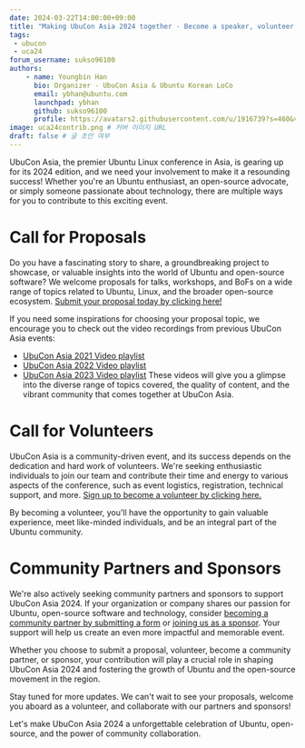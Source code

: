 ```yaml
---
date: 2024-03-22T14:00:00+09:00
title: "Making UbuCon Asia 2024 together - Become a speaker, volunteer, community partner or a sponsor today"
tags:
 - ubucon
 - uca24
forum_username: sukso96100
authors:
    - name: Youngbin Han
      bio: Organizer - UbuCon Asia & Ubuntu Korean LoCo
      email: ybhan@ubuntu.com
      launchpad: ybhan
      github: sukso96100
      profile: https://avatars2.githubusercontent.com/u/1916739?s=460&v=4
image: uca24contrib.png # 커버 이미지 URL
draft: false # 글 초안 여부
---
```


UbuCon Asia, the premier Ubuntu Linux conference in Asia, is gearing up for its 2024 edition, and we need your involvement to make it a resounding success! Whether you're an Ubuntu enthusiast, an open-source advocate, or simply someone passionate about technology, there are multiple ways for you to contribute to this exciting event.

# Call for Proposals
Do you have a fascinating story to share, a groundbreaking project to showcase, or valuable insights into the world of Ubuntu and open-source software? We welcome proposals for talks, workshops, and BoFs on a wide range of topics related to Ubuntu, Linux, and the broader open-source ecosystem. [Submit your proposal today by clicking here!](2024.ubucon.asia/cfp)

If you need some inspirations for choosing your proposal topic, we encourage you to check out the video recordings from previous UbuCon Asia events:

- [UbuCon Asia 2021 Video playlist](https://www.youtube.com/playlist?list=PLr8g8zdbZAgFp5iEKM7nm6RJE3uruQ5GK)
- [UbuCon Asia 2022 Video playlist](https://www.youtube.com/playlist?list=PLr8g8zdbZAgFiXUM4q4N78ytxiQTRjgc6)
- [UbuCon Asia 2023 Video playlist](https://www.youtube.com/playlist?list=PLr8g8zdbZAgGLaaGFwBp4h14THlcu9uAb)
These videos will give you a glimpse into the diverse range of topics covered, the quality of content, and the vibrant community that comes together at UbuCon Asia.

# Call for Volunteers
UbuCon Asia is a community-driven event, and its success depends on the dedication and hard work of volunteers. We're seeking enthusiastic individuals to join our team and contribute their time and energy to various aspects of the conference, such as event logistics, registration, technical support, and more. [Sign up to become a volunteer by clicking here.](bit.ly/ucav)

By becoming a volunteer, you'll have the opportunity to gain valuable experience, meet like-minded individuals, and be an integral part of the Ubuntu community.

# Community Partners and Sponsors
We're also actively seeking community partners and sponsors to support UbuCon Asia 2024. If your organization or company shares our passion for Ubuntu, open-source software and technology, consider [becoming a community partner by submitting a form](https://bit.ly/ucacom) or [joining us as a sponsor](https://2024.ubucon.asia/sponsors/become-a-sponsor/). Your support will help us create an even more impactful and memorable event.

Whether you choose to submit a proposal, volunteer, become a community partner, or sponsor, your contribution will play a crucial role in shaping UbuCon Asia 2024 and fostering the growth of Ubuntu and the open-source movement in the region.

Stay tuned for more updates. We can't wait to see your proposals, welcome you aboard as a volunteer, and collaborate with our partners and sponsors!

Let's make UbuCon Asia 2024 a unforgettable celebration of Ubuntu, open-source, and the power of community collaboration.